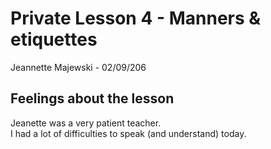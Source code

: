 # Private Lesson 4 - Manners & etiquettes
Jeannette Majewski - 02/09/206

## Feelings about the lesson
Jeanette was a very patient teacher.  
I had a lot of difficulties to speak (and understand) today.